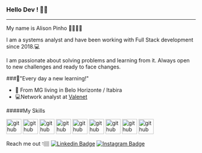 ### Hello Dev ! 👋🏽
___

My name is Alison Pinho 👦🏽🇧🇷

I am a systems analyst and have been working with Full Stack development since 2018.💻

I am passionate about solving problems and learning from it. Always open to new challenges and ready to face changes.

###🚀"Every day a new learning!"

- 📍 From MG living in Belo Horizonte / Itabira
- 💻Network analyst at [Valenet](https://valenet.com.br/#)

#####My Skills

<img src="https://devicons.github.io/devicon/devicon.git/icons/html5/html5-original.svg" alt="github" width="40" height="40" style="max-width:100%;"></img> <img src="https://devicons.github.io/devicon/devicon.git/icons/css3/css3-original.svg" alt="github" width="40" height="40" style="max-width:100%;"></img> </img><img src="https://devicons.github.io/devicon/devicon.git/icons/javascript/javascript-original.svg" alt="github" width="40" height="40" style="max-width:100%;"></img> <img src="https://devicons.github.io/devicon/devicon.git/icons/react/react-original.svg" alt="github" width="40" height="40" style="max-width:100%;"> <img src="https://devicons.github.io/devicon/devicon.git/icons/express/express-original.svg" alt="github" width="40" height="40" style="max-width:100%;"></img> <img src="https://devicons.github.io/devicon/devicon.git/icons/nodejs/nodejs-original.svg" alt="github" width="40" height="40" style="max-width:100%;"></img> <img src="https://devicons.github.io/devicon/devicon.git/icons/mysql/mysql-original.svg" alt="github" width="40" height="40" style="max-width:100%;"></img> <img src="https://devicons.github.io/devicon/devicon.git/icons/docker/docker-original.svg" alt="github" width="40" height="40" style="max-width:100%;"></img> <img src="https://devicons.github.io/devicon/devicon.git/icons/linux/linux-original.svg" alt="github" width="40" height="40" style="max-width:100%;"></img>


Reach me out 👇🏽
[![Linkedin Badge](https://img.shields.io/badge/-LinkedIn-blue?style=flat-square&logo=Linkedin&logoColor=white&link=https://www.linkedin.com/in/alison-eduardo-0b8a2a184/)](https://www.linkedin.com/in/alison-eduardo-0b8a2a184/) [![Instagram Badge](https://img.shields.io/badge/-Instagram-violet?style=flat-square&logo=Instagram&logoColor=white&link=https://www.linkedin.com/in/alison-eduardo-0b8a2a184/)](https://www.linkedin.com/in/alison-eduardo-0b8a2a184/)


<!--

site

[![Site Badge](https://img.shields.io/badge/-Site-black?style=flat-square&logo=&logoColor=white&link=[]())]()
 
-->